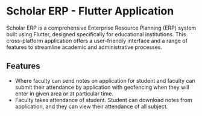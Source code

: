 # Scholar ERP - Flutter Application

Scholar ERP is a comprehensive Enterprise Resource Planning (ERP) system built using Flutter, designed specifically for educational institutions. This cross-platform application offers a user-friendly interface and a range of features to streamline academic and administrative processes.

## Features

- Where faculty can send notes on application for student and faculty can submit their attendance by application with geofencing when they will enter in given area or at particular time.
- Faculty takes attendance of student. Student can download notes from application, and they can view their attendance of all subject.


